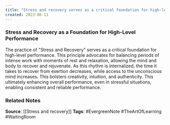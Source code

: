 ```yaml
---
title: "Stress and recovery serves as a critical foundation for high-level performance, allowing individuals whom mastered the practice to tap into their potential in any situation"
created: 2023-06-11
---
```


### Stress and Recovery as a Foundation for High-Level Performance
The practice of "Stress and Recovery" serves as a critical foundation for high-level performance. This principle advocates for balancing periods of intense work with moments of rest and relaxation, allowing the mind and body to recover and rejuvenate. As this rhythm is internalized, the time it takes to recover from exertion decreases, while access to the unconscious mind increases. This bolsters creativity, intuition, and authenticity. This ultimately enhancing overall performance, even in stressful situations, enabling consistent and reliable performance.

### Related Notes
**Source**: [[Stress and recovery]]
**Tags**: #EvergreenNote #TheArtOfLearning #WaitingRoom

